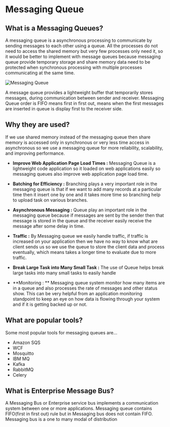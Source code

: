 # Messaging Queue
## What is a Messaging Queues?

  A messaging queue is a asynchronous processing to communicate by sending messages to each other using a queue. All the processes do not need to access the shared memory but very few processes only need it, so it would be better to implement with message queues because messaging queue provide temporary storage and share memory data need to be protected when synchronous processing with multiple processes communicating at the same time.
  
  ![Messaging Queue](https://www.tutorialspoint.com/inter_process_communication/images/message_queue.jpg)
  
  A message queue provides a lightweight buffer that temporarily stores messages, during communication between sender and receiver. Messaging Queue order is FIFO means first in first out, means when the first messages are inserted in queue is display first to the receiver side.
  
  
  
 ## Why they are used?
  If we use shared memory instead of the messaging queue then share memory is accessed only in synchronous or very less time access in asynchronous so we use a messaging queue for more reliability, scalability, and improving performance.
  - **Improve Web Application Page Load Times :**
  Messaging Queue is a lightweight code application so it loaded on web applications easily so messaging queues also improve web application page load time.
  - **Batching for Efficiency :**
  Branching plays a very important role in the messaging queue is that if we want to add many records at a particular time then it insert one by one and it takes more time so branching help to upload task on various branches.
  - **Asynchronous Messaging :**
  Queue play an important role in the messaging queue because if messages are sent by the sender then that message is stored in the queue and the receiver easily receive the message after some delay in time.
 - **Traffic :**
 By Messaging queue we easily handle traffic, if traffic is increased on your application then we have no way to know what are client sends us so we use the queue to store the client data and process eventually, which means takes a longer time to evaluate due to more traffic.
 
 - **Break Large Task into Many Small Task :**
 The use of Queue helps break large tasks into many small tasks to easily handle 
 - **Monitoring : **
 Messaging queue system monitor how many items are in a queue and also processes the rate of messages and other status show. This can be very helpful from an application monitoring standpoint to keep an eye on how data is flowing through your system and if it is getting backed up or not. 
 
 
 ## What are popular tools?
  Some most popular tools for messaging queues are...
- Amazon SQS
- WCF
- Mosquitto
- IBM MQ
- Kafka
- RabbitMQ
- Celery

## What is Enterprise Message  Bus?
  A Messaging Bus or Enterprise service bus implements a communication system between one or more applications. Messaging queue contains FIFO(first in first out) rule but in Messaging bus does not contain FIFO. Messaging bus is a one to many modal of distribution

